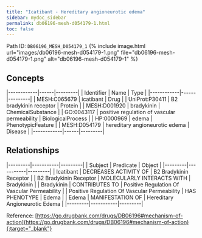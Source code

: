 ```yaml
---
title: "Icatibant - Hereditary angioneurotic edema"
sidebar: mydoc_sidebar
permalink: db06196-mesh-d054179-1.html
toc: false 
---
```



Path ID: `DB06196_MESH_D054179_1`
{% include image.html url="images/db06196-mesh-d054179-1.png" file="db06196-mesh-d054179-1.png" alt="db06196-mesh-d054179-1" %}

## Concepts

|------------|------|---------|
| Identifier | Name | Type    |
|------------|------|---------|
| MESH:C065679 | icatibant | Drug |
| UniProt:P30411 | B2 bradykinin receptor | Protein |
| MESH:D001920 | bradykinin | ChemicalSubstance |
| GO:0043117 | positive regulation of vascular permeability | BiologicalProcess |
| HP:0000969 | edema | PhenotypicFeature |
| MESH:D054179 | hereditary angioneurotic edema | Disease |
|------------|------|---------|

## Relationships

|---------|-----------|---------|
| Subject | Predicate | Object  |
|---------|-----------|---------|
| Icatibant | DECREASES ACTIVITY OF | B2 Bradykinin Receptor |
| B2 Bradykinin Receptor | MOLECULARLY INTERACTS WITH | Bradykinin |
| Bradykinin | CONTRIBUTES TO | Positive Regulation Of Vascular Permeability |
| Positive Regulation Of Vascular Permeability | HAS PHENOTYPE | Edema |
| Edema | MANIFESTATION OF | Hereditary Angioneurotic Edema |
|---------|-----------|---------|

Reference: [https://go.drugbank.com/drugs/DB06196#mechanism-of-action](https://go.drugbank.com/drugs/DB06196#mechanism-of-action){:target="_blank"}